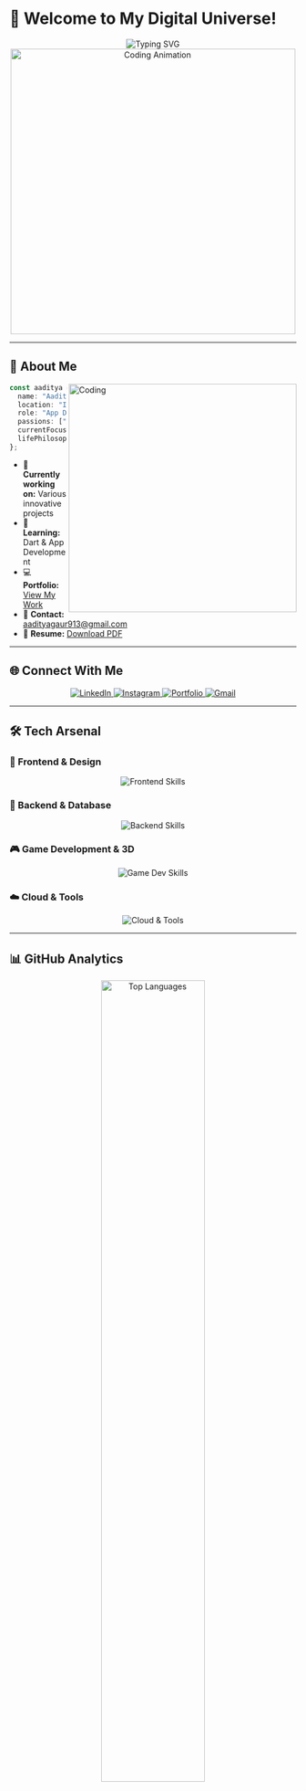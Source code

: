 # 🌟 Welcome to My Digital Universe! 

<div align="center">
  <img src="https://readme-typing-svg.herokuapp.com?font=Fira+Code&size=32&duration=2800&pause=2000&color=A855F7&center=true&vCenter=true&width=940&lines=Hi+%F0%9F%91%8B%2C+I'm+Aaditya+Gaur;App+ Design & Developer+%F0%9F%9A%80;Creative+Problem+Solver+%F0%9F%A7%A9;Always+Learning+%F0%9F%8C%B1" alt="Typing SVG" />
</div>

<div align="center">
  <img src="https://user-images.githubusercontent.com/74038190/225813708-98b745f2-7d22-48cf-9150-083f1b00d6c9.gif" width="500" alt="Coding Animation"/>
</div>

---

## 🎯 About Me

<img align="right" alt="Coding" width="400" src="https://user-images.githubusercontent.com/74038190/229223263-cf2e4b07-2615-4f87-9c38-e37600f8381a.gif">

```typescript
const aaditya = {
  name: "Aaditya Gaur",
  location: "India 🇮🇳",
  role: "App Developer",
  passions: ["UI/UX Design", "App Development", "Game Development"],
  currentFocus: "Building amazing user experiences",
  lifePhilosophy: "Code is poetry written in logic 💫"
};
```

- 🔭 **Currently working on:** Various innovative projects
- 🌱 **Learning:** Dart & App Development
- 💻 **Portfolio:** [View My Work](https://aaditya2110.github.io/Portfolio/)
- 📧 **Contact:** aadityagaur913@gmail.com
- 📄 **Resume:** [Download PDF](https://drive.google.com/file/d/1OFTo5Nxr2G0SZCb9TpVcRDkKPZxG4xUD/view?usp=sharing)

---

## 🌐 Connect With Me

<div align="center">
  <a href="https://linkedin.com/in/aaditya-gaur-462386256">
    <img src="https://img.shields.io/badge/LinkedIn-0077B5?style=for-the-badge&logo=linkedin&logoColor=white" alt="LinkedIn"/>
  </a>
  <a href="https://instagram.com/aaditya.gaur21">
    <img src="https://img.shields.io/badge/Instagram-E4405F?style=for-the-badge&logo=instagram&logoColor=white" alt="Instagram"/>
  </a>
  <a href="https://aaditya2110.github.io/Portfolio/">
    <img src="https://img.shields.io/badge/Portfolio-FF5722?style=for-the-badge&logo=google-chrome&logoColor=white" alt="Portfolio"/>
  </a>
  <a href="mailto:aadityagaur913@gmail.com">
    <img src="https://img.shields.io/badge/Gmail-D14836?style=for-the-badge&logo=gmail&logoColor=white" alt="Gmail"/>
  </a>
</div>

---

## 🛠️ Tech Arsenal

### 🎨 Frontend & Design
<div align="center">
  <img src="https://skillicons.dev/icons?i=html,css,js,react,tailwind,sass,figma" alt="Frontend Skills"/>
</div>

### 🔧 Backend & Database
<div align="center">
  <img src="https://skillicons.dev/icons?i=php,python,mongodb,mysql,firebase" alt="Backend Skills"/>
</div>

### 🎮 Game Development & 3D
<div align="center">
  <img src="https://skillicons.dev/icons?i=unity,unreal,blender,flutter" alt="Game Dev Skills"/>
</div>

### ☁️ Cloud & Tools
<div align="center">
  <img src="https://skillicons.dev/icons?i=aws,linux,c" alt="Cloud & Tools"/>
</div>

---

## 📊 GitHub Analytics

<div align="center">
   <img width="60%" src="https://github-readme-stats.vercel.app/api/top-langs/?username=aaditya2110&layout=compact&theme=radical&hide_border=true&langs_count=8" alt="Top Languages"/>
  <img width="49%" src="https://github-readme-streak-stats.herokuapp.com/?user=aaditya2110&theme=radical&hide_border=true" alt="GitHub Streak"/>
</div>



---

## 🎨 Contribution Graph

<div align="center">
  <img src="https://github-readme-activity-graph.vercel.app/graph?username=aaditya2110&theme=redical&hide_border=true&hide_title=false&area=true&custom_title=Total%20contribution%20graph%20in%20all%20repo" width="100%" alt="Contribution Graph"/>
</div>

---

## 🏆 GitHub Trophies

<div align="center">
  <img src="https://github-profile-trophy.vercel.app/?username=aaditya2110&theme=radical&no-frame=true&no-bg=true&margin-w=4&row=1" alt="GitHub Trophies"/>
</div>

---

## 📈 Profile Views

<div align="center">
  <img src="https://komarev.com/ghpvc/?username=aaditya2110&label=Profile%20views&color=blueviolet&style=for-the-badge" alt="Profile Views"/>
</div>

---
